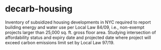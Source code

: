 # decarb-housing
Inventory of subsidized housing developments in NYC required to report building energy and water use per Local Law 84/09, i.e., non-exempt projects larger than 25,000 sq. ft. gross floor area. Studying intersection of affordability status and expiry date and projected date where project will exceed carbon emissions limit set by Local Law 97/19.
